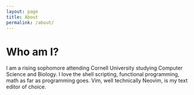 ```yaml
---
layout: page
title: About
permalink: /about/
---
```


# Who am I?

I am a rising sophomore attending Cornell University studying Computer Science
and Biology. I love the shell scripting, functional programming, math as far as
programming goes. Vim, well technically Neovim, is my text editor of choice.
